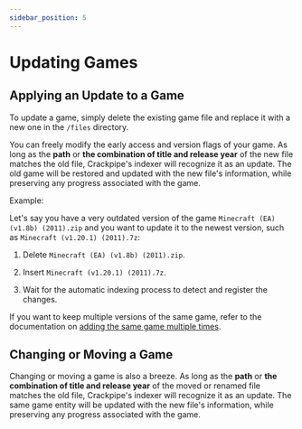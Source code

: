 ```yaml
---
sidebar_position: 5
---
```


# Updating Games

## Applying an Update to a Game

To update a game, simply delete the existing game file and replace it with a new one in the `/files` directory.

You can freely modify the early access and version flags of your game. As long as the **path** or **the combination of title and release year** of the new file matches the old file, Crackpipe's indexer will recognize it as an update. The old game will be restored and updated with the new file's information, while preserving any progress associated with the game.

Example:

Let's say you have a very outdated version of the game `Minecraft (EA) (v1.8b) (2011).zip` and you want to update it to the newest version, such as `Minecraft (v1.20.1) (2011).7z`:

1. Delete `Minecraft (EA) (v1.8b) (2011).zip`.

2. Insert `Minecraft (v1.20.1) (2011).7z`.

3. Wait for the automatic indexing process to detect and register the changes.

If you want to keep multiple versions of the same game, refer to the documentation on [adding the same game multiple times](adding-games.md#adding-the-same-game-multiple-times).

## Changing or Moving a Game

Changing or moving a game is also a breeze. As long as the **path** or **the combination of title and release year** of the moved or renamed file matches the old file, Crackpipe's indexer will recognize it as an update. The same game entity will be updated with the new file's information, while preserving any progress associated with the game.
